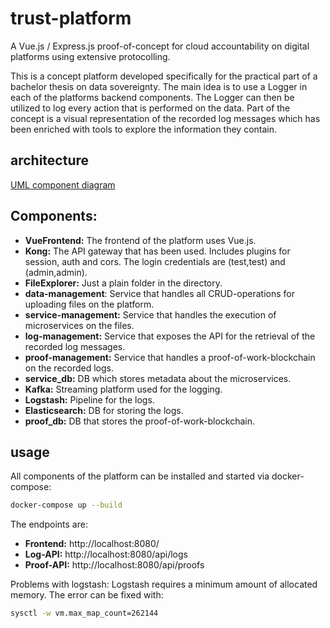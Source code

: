 # trust-platform
A Vue.js / Express.js proof-of-concept for cloud accountability on digital platforms using extensive protocolling.

This is a concept platform developed specifically for the practical part of a bachelor thesis on data sovereignty. The main idea is to use a Logger in each of the platforms backend components. The Logger can then be utilized to log every action that is performed on the data. Part of the concept is a visual representation of the recorded log messages which has been enriched with tools to explore the information they contain. 

## architecture
[UML component diagram](./Komponentendiagramm.pdf)

Components:
---
* __VueFrontend:__ The frontend of the platform uses Vue.js.
* __Kong:__ The API gateway that has been used. Includes plugins for session, auth and cors. 
The login credentials are (test,test) and (admin,admin).
* __FileExplorer:__ Just a plain folder in the directory.
* __data-management__: Service that handles all CRUD-operations for uploading files on the platform.
* __service-management:__ Service that handles the execution of microservices on the files.
* __log-management:__ Service that exposes the API for the retrieval of the recorded log messages.
* __proof-management:__ Service that handles a proof-of-work-blockchain on the recorded logs.
* __service_db:__ DB which stores metadata about the microservices.
* __Kafka:__ Streaming platform used for the logging.
* __Logstash:__ Pipeline for the logs.
* __Elasticsearch:__ DB for storing the logs.
* __proof_db:__ DB that stores the proof-of-work-blockchain.

## usage
All components of the platform can be installed and started via docker-compose:
``` bash
docker-compose up --build
```

The endpoints are:
* __Frontend:__ http://localhost:8080/
* __Log-API:__ http://localhost:8080/api/logs
* __Proof-API:__ http://localhost:8080/api/proofs

Problems with logstash:
Logstash requires a minimum amount of allocated memory. The error can be fixed with:
``` bash
sysctl -w vm.max_map_count=262144
```